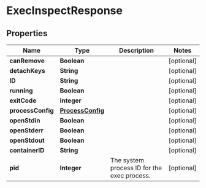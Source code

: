 
# ExecInspectResponse

## Properties
Name | Type | Description | Notes
------------ | ------------- | ------------- | -------------
**canRemove** | **Boolean** |  |  [optional]
**detachKeys** | **String** |  |  [optional]
**ID** | **String** |  |  [optional]
**running** | **Boolean** |  |  [optional]
**exitCode** | **Integer** |  |  [optional]
**processConfig** | [**ProcessConfig**](ProcessConfig.md) |  |  [optional]
**openStdin** | **Boolean** |  |  [optional]
**openStderr** | **Boolean** |  |  [optional]
**openStdout** | **Boolean** |  |  [optional]
**containerID** | **String** |  |  [optional]
**pid** | **Integer** | The system process ID for the exec process. |  [optional]



